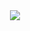 <div align="center">
  <img src="https://user-images.githubusercontent.com/25299664/148228209-3b1ab20e-f1c3-4eb3-993c-7c2765a9551e.png"/>
</div>

